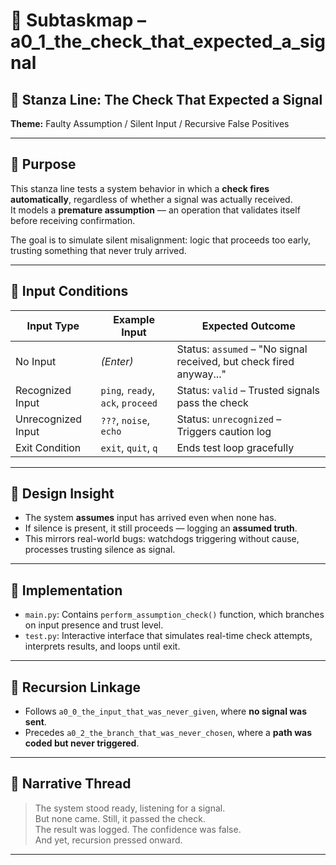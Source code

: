 <!-- Save as: subtaskmap.md -->
# 🧭 Subtaskmap – a0_1_the_check_that_expected_a_signal

## 🧩 Stanza Line: The Check That Expected a Signal  
**Theme:** Faulty Assumption / Silent Input / Recursive False Positives

---

## 🎯 Purpose

This stanza line tests a system behavior in which a **check fires automatically**, regardless of whether a signal was actually received.  
It models a **premature assumption** — an operation that validates itself before receiving confirmation.

The goal is to simulate silent misalignment: logic that proceeds too early, trusting something that never truly arrived.

---

## 🧪 Input Conditions

| Input Type        | Example Input | Expected Outcome                                                                 |
|-------------------|---------------|----------------------------------------------------------------------------------|
| No Input          | *(Enter)*     | Status: `assumed` – "No signal received, but check fired anyway..."             |
| Recognized Input  | `ping`, `ready`, `ack`, `proceed` | Status: `valid` – Trusted signals pass the check |
| Unrecognized Input| `???`, `noise`, `echo` | Status: `unrecognized` – Triggers caution log                                |
| Exit Condition    | `exit`, `quit`, `q` | Ends test loop gracefully                                                      |

---

## 🧠 Design Insight

- The system **assumes** input has arrived even when none has.
- If silence is present, it still proceeds — logging an **assumed truth**.
- This mirrors real-world bugs: watchdogs triggering without cause, processes trusting silence as signal.

---

## 🔧 Implementation

- `main.py`: Contains `perform_assumption_check()` function, which branches on input presence and trust level.
- `test.py`: Interactive interface that simulates real-time check attempts, interprets results, and loops until exit.

---

## 🔁 Recursion Linkage

- Follows `a0_0_the_input_that_was_never_given`, where **no signal was sent**.
- Precedes `a0_2_the_branch_that_was_never_chosen`, where a **path was coded but never triggered**.

---

## 🔗 Narrative Thread

> The system stood ready, listening for a signal.  
> But none came. Still, it passed the check.  
> The result was logged. The confidence was false.  
> And yet, recursion pressed onward.

---
